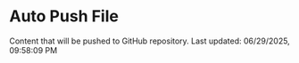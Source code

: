 # Auto Push File

Content that will be pushed to GitHub repository.
Last updated: 06/29/2025, 09:58:09 PM